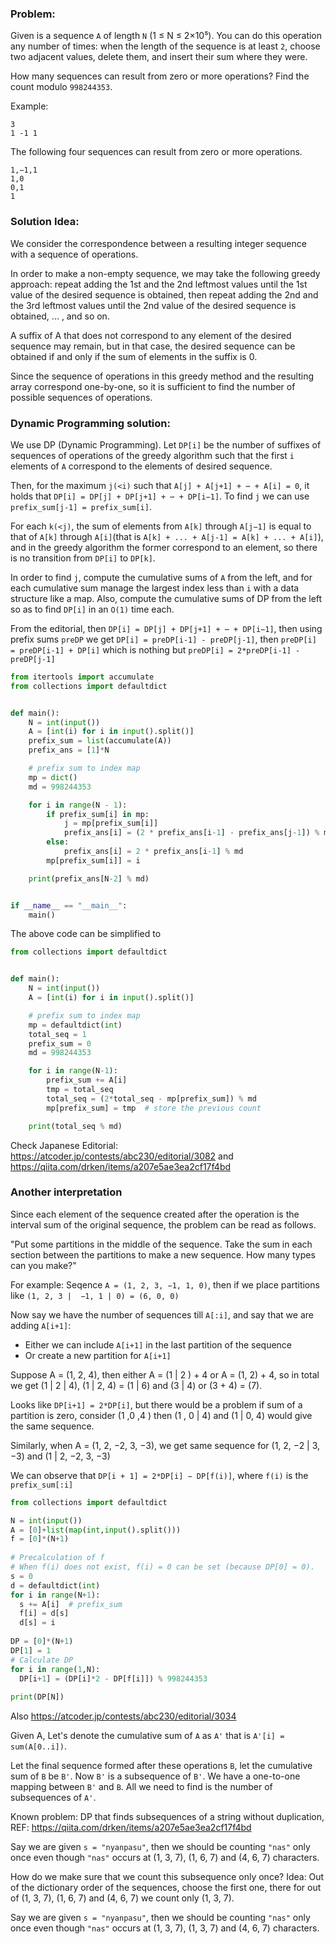 ### Problem: 

Given is a sequence `A` of length `N` (1 ≤ N ≤ 2×10⁵). You can do this operation any number of times: when the length of the sequence is at least `2`, choose two adjacent values, delete them, and insert their sum where they were. 

How many sequences can result from zero or more operations? Find the count modulo `998244353`.


Example:

```
3
1 -1 1
```

The following four sequences can result from zero or more operations.

```
1,−1,1
1,0
0,1
1
```

### Solution Idea:

We consider the correspondence between a resulting integer sequence with a sequence of operations. 

In order to make a non-empty sequence, we may take the following greedy approach: repeat adding the 1st and the 2nd leftmost values until the 1st value of the desired sequence is obtained, then repeat adding the 2nd and the 3rd leftmost values until the 2nd value of the desired sequence is obtained, ... , and so on. 

A suffix of A that does not correspond to any element of the desired sequence may remain, but in that case, the desired sequence can be obtained if and only if the sum of elements in the suffix is 0. 

Since the sequence of operations in this greedy method and the resulting array correspond one-by-one, so it is sufficient to find the number of possible sequences of operations.

### Dynamic Programming solution:

We use DP (Dynamic Programming). Let `DP[i]` be the number of suffixes of sequences of operations of the greedy algorithm such that the first `i` elements of `A` correspond to the elements of desired sequence. 

Then, for the maximum `j(<i)` such that `A[j] + A[j+1] + ⋯ + A[i] = 0`, it holds that `DP[i] = DP[j] + DP[j+1] + ⋯ + DP[i−1]`. To find `j` we can use `prefix_sum[j-1] = prefix_sum[i]`.

For each `k(<j)`, the sum of elements from `A[k]` through `A[j−1]` is equal to that of `A[k]` through `A[i]`(that is `A[k] + ... + A[j-1] = A[k] + ... + A[i]`), and in the greedy algorithm the former correspond to an element, so there is no transition from `DP[i]` to `DP[k]`.

In order to find `j`, compute the cumulative sums of `A` from the left, and for each cumulative sum manage the largest index less than `i` with a data structure like a map. Also, compute the cumulative sums of DP from the left so as to find `DP[i]` in an `O(1)` time each.


From the editorial, then `DP[i] = DP[j] + DP[j+1] + ⋯ + DP[i−1]`, then using prefix sums `preDP` we get `DP[i] = preDP[i-1] - preDP[j-1]`, then `preDP[i] = preDP[i-1] + DP[i]` which is nothing but `preDP[i] = 2*preDP[i-1] - preDP[j-1]`

```python
from itertools import accumulate
from collections import defaultdict


def main():
    N = int(input())
    A = [int(i) for i in input().split()]
    prefix_sum = list(accumulate(A))
    prefix_ans = [1]*N

    # prefix sum to index map
    mp = dict()
    md = 998244353

    for i in range(N - 1):
        if prefix_sum[i] in mp:
            j = mp[prefix_sum[i]]
            prefix_ans[i] = (2 * prefix_ans[i-1] - prefix_ans[j-1]) % md
        else:
            prefix_ans[i] = 2 * prefix_ans[i-1] % md
        mp[prefix_sum[i]] = i

    print(prefix_ans[N-2] % md)


if __name__ == "__main__":
    main()
```

The above code can be simplified to


```python
from collections import defaultdict


def main():
    N = int(input())
    A = [int(i) for i in input().split()]

    # prefix sum to index map
    mp = defaultdict(int)
    total_seq = 1
    prefix_sum = 0
    md = 998244353

    for i in range(N-1):
        prefix_sum += A[i]
        tmp = total_seq
        total_seq = (2*total_seq - mp[prefix_sum]) % md
        mp[prefix_sum] = tmp  # store the previous count

    print(total_seq % md)
```

Check Japanese Editorial: https://atcoder.jp/contests/abc230/editorial/3082 and https://qiita.com/drken/items/a207e5ae3ea2cf17f4bd

### Another interpretation

Since each element of the sequence created after the operation is the interval sum of the original sequence, the problem can be read as follows.

"Put some partitions in the middle of the sequence. Take the sum in each section between the partitions to make a new sequence. How many types can you make?"

For example: Seqence `A = (1, 2, 3, −1, 1, 0)`, then if we place partitions like `(1, 2, 3 |  −1, 1 | 0) = (6, 0, 0)`

Now say we have the number of sequences till `A[:i]`, and say that we are adding `A[i+1]`:
* Either we can include `A[i+1]` in the last partition of the sequence
* Or create a new partition for `A[i+1]`

Suppose A = (1, 2, 4), then either A = (1 | 2 ) + 4 or A = (1, 2) + 4, so in total we get (1 | 2 | 4), (1 | 2, 4) = (1 | 6) and (3 | 4) or (3 + 4) = (7).

Looks like `DP[i+1] = 2*DP[i]`, but there would be a problem if sum of a partition is zero, consider (1 ,0 ,4 ) then (1 , 0 | 4) and (1 | 0, 4) would give the same sequence.

Similarly, when A = (1, 2, −2, 3, −3), we get same sequence for (1, 2, −2 | 3, −3) and (1 | 2, −2, 3, −3)

We can observe that `DP[i + 1] = 2*DP[i] − DP[f(i)]`, where `f(i)` is the `prefix_sum[:i]`

```python
from collections import defaultdict

N = int(input())
A = [0]+list(map(int,input().split()))
f = [0]*(N+1)
 
# Precalculation of f
# When f(i) does not exist, f(i) = 0 can be set (because DP[0] = 0).
s = 0
d = defaultdict(int)
for i in range(N+1):
  s += A[i]  # prefix_sum
  f[i] = d[s]
  d[s] = i
 
DP = [0]*(N+1)
DP[1] = 1
# Calculate DP
for i in range(1,N):
  DP[i+1] = (DP[i]*2 - DP[f[i]]) % 998244353
 
print(DP[N])
```

Also https://atcoder.jp/contests/abc230/editorial/3034

Given A, Let's denote the cumulative sum of `A` as `A'` that is `A'[i] = sum(A[0..i])`.

Let the final sequence formed after these operations `B`, let the cumulative sum of `B` be `B'`. Now `B'` is a subsequence of `B'`. We have a one-to-one mapping between `B'` and `B`. All we need to find is the number of subsequences of `A'`.

Known problem: DP that finds subsequences of a string without duplication, REF: https://qiita.com/drken/items/a207e5ae3ea2cf17f4bd

Say we are given `s = "nyanpasu"`, then we should be counting `"nas"` only once even though `"nas"` occurs at (1, 3, 7), (1, 6, 7) and (4, 6, 7) characters.

How do we make sure that we count this subsequence only once? Idea: Out of the dictionary order of the sequences, choose the first one, there for out of (1, 3, 7), (1, 6, 7) and (4, 6, 7) we count only (1, 3, 7).

Say we are given `s = "nyanpasu"`, then we should be counting `"nas"` only once even though `"nas"` occurs at (1, 3, 7), (1, 3, 7) and (4, 6, 7) characters.
